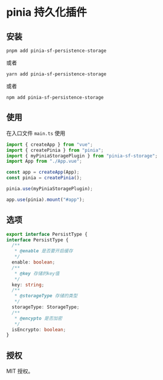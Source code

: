 # pinia 持久化插件

## 安装

```pnpm
pnpm add pinia-sf-persistence-storage
```

或者

```yarn
yarn add pinia-sf-persistence-storage
```

或者

```npm
npm add pinia-sf-persistence-storage
```

## 使用

在入口文件 `main.ts` 使用

```ts
import { createApp } from "vue";
import { createPinia } from "pinia";
import { myPiniaStoragePlugin } from "pinia-sf-storage";
import App from "./App.vue";

const app = createApp(App);
const pinia = createPinia();

pinia.use(myPiniaStoragePlugin);

app.use(pinia).mount("#app");
```

## 选项

```ts
export interface PersistType {
interface PersistType {
  /**
   * @enable 是否要开启缓存
   */
  enable: boolean;
  /**
   * @key 存储的key值
   */
  key: string;
  /**
   * @storageType 存储的类型
   */
  storageType: StorageType;
  /**
   * @encypto 是否加密
   */
  isEncrypto: boolean;
}
```

## 授权

MIT 授权。
